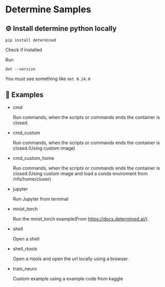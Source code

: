 # Determine Samples


## :gear: Install determine python locally


```
pip install determined
```

Check if installed

Run 
```
det --version
```

You must see something like  `det 0.24.0`


## :rocket: Examples

- cmd

    Run commands, when the scripts or commands ends the container is closed.

- cmd_custom

    Run commands, when the scripts or commands ends the container is closed.(Using custom image)

- cmd_custom_home

    Run commands, when the scripts or commands ends the container is closed.(Using custom image and load a conda enviroment from /nfs/home/cluser)

- jupyter

    Run Jupyter from terminal

- mnist_torch

    Run the mnist_torch example(From https://docs.determined.ai/).

- shell

    Open a shell

- shell_rtools

    Open a rtools and open the url locally using a browser.

- train_neuro

    Custom example using a example code from kaggle
